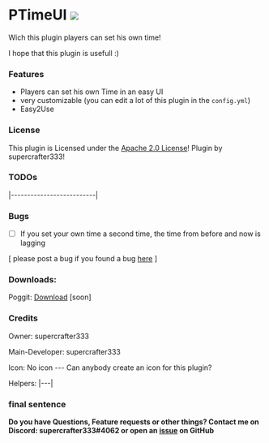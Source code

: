 # PTimeUI   [![](https://poggit.pmmp.io/shield.state/PTimeUI)](https://poggit.pmmp.io/p/PTimeUI)

Wich this plugin players can set his own time!

I hope that this plugin is usefull :)

### Features
- Players can set his own Time in an easy UI
- very customizable (you can edit a lot of this plugin in the `config.yml`)
- Easy2Use

### License
This plugin is Licensed under the [Apache 2.0 License](/LICENSE)! Plugin by supercrafter333!

### TODOs
|--------------------------|

### Bugs
- [ ] If you set your own time a second time, the time from before and now is lagging

[ please post a bug if you found a bug [here](https://github.com/supercrafter333/PTimeUI/issues) ]

### Downloads:
Poggit: <a href="https://poggit.pmmp.io/p/PTimeUI">Download</a> [soon]

### Credits
Owner: supercrafter333

Main-Developer: supercrafter333

Icon: No icon  --- Can anybody create an icon for this plugin?

Helpers: |---|

### final sentence
**Do you have Questions, Feature requests or other things? Contact me on Discord: supercrafter333#4062  or  open an [issue](https://github.com/supercrafter333/PTimeUI/issues) on GitHub**
